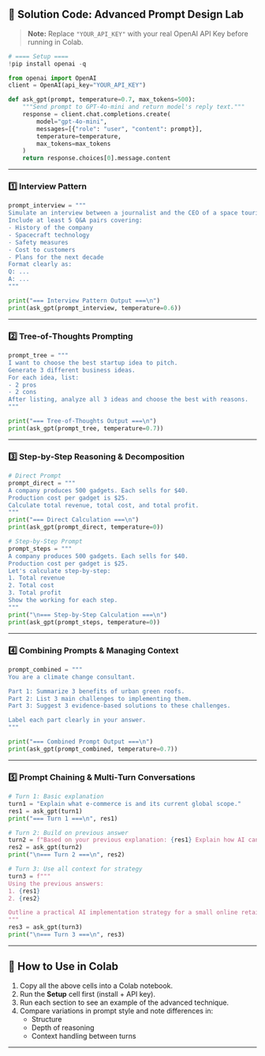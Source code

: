 ## 📓 **Solution Code: Advanced Prompt Design Lab**

> **Note:** Replace `"YOUR_API_KEY"` with your real OpenAI API Key before running in Colab.

```python
# ==== Setup ====
!pip install openai -q

from openai import OpenAI
client = OpenAI(api_key="YOUR_API_KEY")

def ask_gpt(prompt, temperature=0.7, max_tokens=500):
    """Send prompt to GPT-4o-mini and return model's reply text."""
    response = client.chat.completions.create(
        model="gpt-4o-mini",
        messages=[{"role": "user", "content": prompt}],
        temperature=temperature,
        max_tokens=max_tokens
    )
    return response.choices[0].message.content
```


***

### **1️⃣ Interview Pattern**

```python
prompt_interview = """
Simulate an interview between a journalist and the CEO of a space tourism company in the year 2045.
Include at least 5 Q&A pairs covering:
- History of the company
- Spacecraft technology
- Safety measures
- Cost to customers
- Plans for the next decade
Format clearly as:
Q: ...
A: ...
"""

print("=== Interview Pattern Output ===\n")
print(ask_gpt(prompt_interview, temperature=0.6))
```


***

### **2️⃣ Tree‑of‑Thoughts Prompting**

```python
prompt_tree = """
I want to choose the best startup idea to pitch.
Generate 3 different business ideas.
For each idea, list:
- 2 pros
- 2 cons
After listing, analyze all 3 ideas and choose the best with reasons.
"""

print("=== Tree-of-Thoughts Output ===\n")
print(ask_gpt(prompt_tree, temperature=0.7))
```


***

### **3️⃣ Step‑by‑Step Reasoning \& Decomposition**

```python
# Direct Prompt
prompt_direct = """
A company produces 500 gadgets. Each sells for $40.
Production cost per gadget is $25.
Calculate total revenue, total cost, and total profit.
"""
print("=== Direct Calculation ===\n")
print(ask_gpt(prompt_direct, temperature=0))

# Step-by-Step Prompt
prompt_steps = """
A company produces 500 gadgets. Each sells for $40.
Production cost per gadget is $25.
Let's calculate step-by-step:
1. Total revenue
2. Total cost
3. Total profit
Show the working for each step.
"""
print("\n=== Step-by-Step Calculation ===\n")
print(ask_gpt(prompt_steps, temperature=0))
```


***

### **4️⃣ Combining Prompts \& Managing Context**

```python
prompt_combined = """
You are a climate change consultant.

Part 1: Summarize 3 benefits of urban green roofs.
Part 2: List 3 main challenges to implementing them.
Part 3: Suggest 3 evidence-based solutions to these challenges.

Label each part clearly in your answer.
"""

print("=== Combined Prompt Output ===\n")
print(ask_gpt(prompt_combined, temperature=0.7))
```


***

### **5️⃣ Prompt Chaining \& Multi‑Turn Conversations**

```python
# Turn 1: Basic explanation
turn1 = "Explain what e-commerce is and its current global scope."
res1 = ask_gpt(turn1)
print("=== Turn 1 ===\n", res1)

# Turn 2: Build on previous answer
turn2 = f"Based on your previous explanation: {res1} Explain how AI can improve e-commerce operations."
res2 = ask_gpt(turn2)
print("\n=== Turn 2 ===\n", res2)

# Turn 3: Use all context for strategy
turn3 = f"""
Using the previous answers:
1. {res1}
2. {res2}

Outline a practical AI implementation strategy for a small online retailer to improve customer experience.
"""
res3 = ask_gpt(turn3)
print("\n=== Turn 3 ===\n", res3)
```


***

## 📌 **How to Use in Colab**

1. Copy all the above cells into a Colab notebook.
2. Run the **Setup** cell first (install + API key).
3. Run each section to see an example of the advanced technique.
4. Compare variations in prompt style and note differences in:
    - Structure
    - Depth of reasoning
    - Context handling between turns

***

